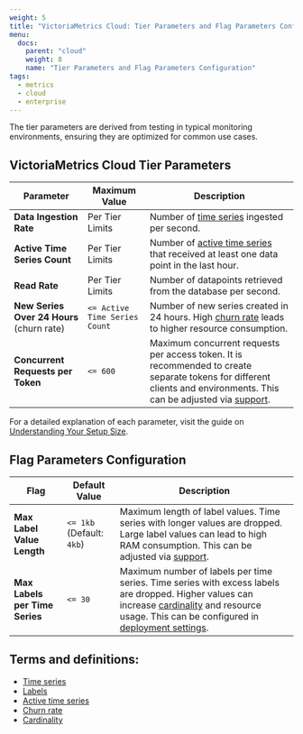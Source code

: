 ```yaml
---
weight: 5
title: "VictoriaMetrics Cloud: Tier Parameters and Flag Parameters Configuration"
menu:
  docs:
    parent: "cloud"
    weight: 8
    name: "Tier Parameters and Flag Parameters Configuration"
tags:
  - metrics
  - cloud
  - enterprise
---
```


The tier parameters are derived from testing in typical monitoring environments, ensuring they are optimized for common use cases.

## VictoriaMetrics Cloud Tier Parameters

| **Parameter**                             | **Maximum Value**                 | **Description**                                                                                                                                                                                    |
|-------------------------------------------|-----------------------------------|----------------------------------------------------------------------------------------------------------------------------------------------------------------------------------------------------|
| **Data Ingestion Rate**                   | Per Tier Limits                   | Number of [time series](https://docs.victoriametrics.com/keyconcepts/#time-series) ingested per second.                                                                                                                                   |
| **Active Time Series Count**              | Per Tier Limits                   | Number of [active time series](https://docs.victoriametrics.com/faq/#what-is-an-active-time-series) that received at least one data point in the last hour.                                         |
| **Read Rate**                             | Per Tier Limits                   | Number of datapoints retrieved from the database per second.                                                                                                                                       |
| **New Series Over 24 Hours** (churn rate) | `<= Active Time Series Count`     | Number of new series created in 24 hours. High [churn rate](https://docs.victoriametrics.com/faq/#what-is-high-churn-rate) leads to higher resource consumption.                                    |
| **Concurrent Requests per Token**         | `<= 600`                          | Maximum concurrent requests per access token. It is recommended to create separate tokens for different clients and environments. This can be adjusted via [support](mailto:support-cloud@victoriametrics.com). |

For a detailed explanation of each parameter, visit the guide on [Understanding Your Setup Size](https://docs.victoriametrics.com/guides/understand-your-setup-size.html).

## Flag Parameters Configuration

| **Flag**                          | **Default Value**         | **Description**                                                                                                                                                                                                                                                                                                                                                     |
|-----------------------------------|---------------------------|---------------------------------------------------------------------------------------------------------------------------------------------------------------------------------------------------------------------------------------------------------------------------------------------------------------------------------------------------------------------|
| **Max Label Value Length**        | `<= 1kb` (Default: `4kb`) | Maximum length of label values. Time series with longer values are dropped. Large label values can lead to high RAM consumption. This can be adjusted via [support](mailto:support-cloud@victoriametrics.com).                                                                                                                                                      |
| **Max Labels per Time Series**    | `<= 30`                   | Maximum number of labels per time series. Time series with excess labels are dropped. Higher values can increase [cardinality](https://docs.victoriametrics.com/keyconcepts/#cardinality) and resource usage. This can be configured in [deployment settings](https://docs.victoriametrics.com/victoriametrics-cloud/quickstart/#modifying-an-existing-deployment). |


## Terms and definitions:

  - [Time series](https://docs.victoriametrics.com/keyconcepts/#time-series)
  - [Labels](https://docs.victoriametrics.com/keyconcepts/#labels)
  - [Active time series](https://docs.victoriametrics.com/faq/#what-is-an-active-time-series)
  - [Churn rate](https://docs.victoriametrics.com/faq/#what-is-high-churn-rate)
  - [Cardinality](https://docs.victoriametrics.com/keyconcepts/#cardinality)
